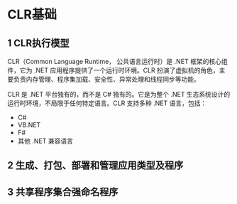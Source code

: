 # CLR基础
## 1 CLR执行模型
CLR（Common Language Runtime， 公共语言运行时）是 .NET 框架的核心组件，它为 .NET 应用程序提供了一个运行时环境。CLR 扮演了虚拟机的角色，主要负责内存管理、程序集加载、安全性、异常处理和线程同步等功能。

CLR 是 .NET 平台独有的，而不是 C# 独有的。它是为整个 .NET 生态系统设计的运行时环境，不局限于任何特定语言。CLR 支持多种 .NET 语言，包括：
- C#
- VB\.NET
- F#
- 其他 .NET 兼容语言

## 2 生成、打包、部署和管理应用类型及程序

## 3 共享程序集合强命名程序